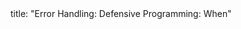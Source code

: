 <frontmatter>
title: "Error Handling: Defensive Programming: When"
</frontmatter>

<include src="navbar.md" boilerplate />

<include src="unit-inPage-asFlat.md" boilerplate />